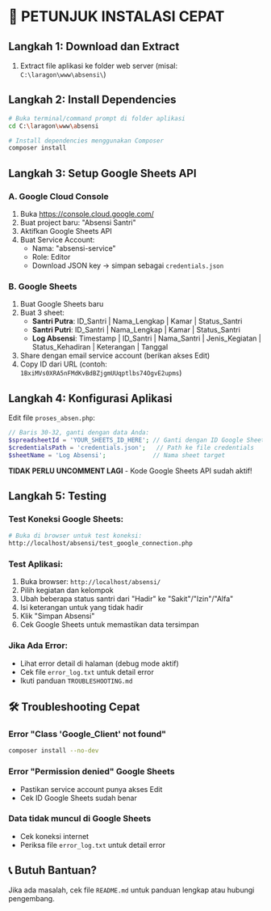 # 🚀 PETUNJUK INSTALASI CEPAT

## Langkah 1: Download dan Extract
1. Extract file aplikasi ke folder web server (misal: `C:\laragon\www\absensi\`)

## Langkah 2: Install Dependencies
```bash
# Buka terminal/command prompt di folder aplikasi
cd C:\laragon\www\absensi

# Install dependencies menggunakan Composer
composer install
```

## Langkah 3: Setup Google Sheets API

### A. Google Cloud Console
1. Buka https://console.cloud.google.com/
2. Buat project baru: "Absensi Santri"
3. Aktifkan Google Sheets API
4. Buat Service Account:
   - Nama: "absensi-service"
   - Role: Editor
   - Download JSON key → simpan sebagai `credentials.json`

### B. Google Sheets
1. Buat Google Sheets baru
2. Buat 3 sheet:
   - **Santri Putra**: ID_Santri | Nama_Lengkap | Kamar | Status_Santri
   - **Santri Putri**: ID_Santri | Nama_Lengkap | Kamar | Status_Santri
   - **Log Absensi**: Timestamp | ID_Santri | Nama_Santri | Jenis_Kegiatan | Status_Kehadiran | Keterangan | Tanggal
3. Share dengan email service account (berikan akses Edit)
4. Copy ID dari URL (contoh: `1BxiMVs0XRA5nFMdKvBdBZjgmUUqptlbs74OgvE2upms`)

## Langkah 4: Konfigurasi Aplikasi
Edit file `proses_absen.php`:
```php
// Baris 30-32, ganti dengan data Anda:
$spreadsheetId = 'YOUR_SHEETS_ID_HERE'; // Ganti dengan ID Google Sheets Anda
$credentialsPath = 'credentials.json';   // Path ke file credentials
$sheetName = 'Log Absensi';             // Nama sheet target
```

**TIDAK PERLU UNCOMMENT LAGI** - Kode Google Sheets API sudah aktif!

## Langkah 5: Testing
### Test Koneksi Google Sheets:
```bash
# Buka di browser untuk test koneksi:
http://localhost/absensi/test_google_connection.php
```

### Test Aplikasi:
1. Buka browser: `http://localhost/absensi/`
2. Pilih kegiatan dan kelompok
3. Ubah beberapa status santri dari "Hadir" ke "Sakit"/"Izin"/"Alfa"
4. Isi keterangan untuk yang tidak hadir
5. Klik "Simpan Absensi"
6. Cek Google Sheets untuk memastikan data tersimpan

### Jika Ada Error:
- Lihat error detail di halaman (debug mode aktif)
- Cek file `error_log.txt` untuk detail error
- Ikuti panduan `TROUBLESHOOTING.md`

## 🛠️ Troubleshooting Cepat

### Error "Class 'Google_Client' not found"
```bash
composer install --no-dev
```

### Error "Permission denied" Google Sheets
- Pastikan service account punya akses Edit
- Cek ID Google Sheets sudah benar

### Data tidak muncul di Google Sheets  
- Cek koneksi internet
- Periksa file `error_log.txt` untuk detail error

## 📞 Butuh Bantuan?
Jika ada masalah, cek file `README.md` untuk panduan lengkap atau hubungi pengembang.